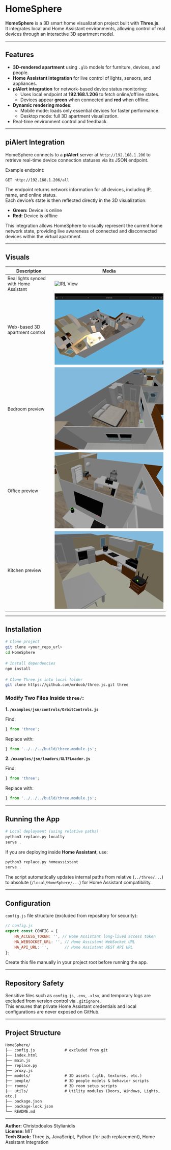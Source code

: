 # HomeSphere

**HomeSphere** is a 3D smart home visualization project built with **Three.js**.  
It integrates local and Home Assistant environments, allowing control of real devices through an interactive 3D apartment model.

---

## Features

- **3D-rendered apartment** using `.glb` models for furniture, devices, and people.
- **Home Assistant integration** for live control of lights, sensors, and appliances.
- **piAlert integration** for network-based device status monitoring:
  - Uses local endpoint at **192.168.1.206** to fetch online/offline states.
  - Devices appear **green** when connected and **red** when offline.
- **Dynamic rendering modes**:
  - Mobile mode: loads only essential devices for faster performance.
  - Desktop mode: full 3D apartment visualization.
- Real-time environment control and feedback.

---

## piAlert Integration

HomeSphere connects to a **piAlert** server at `http://192.168.1.206` to retrieve real-time device connection statuses via its JSON endpoint.

Example endpoint:
```text
GET http://192.168.1.206/all
```

The endpoint returns network information for all devices, including IP, name, and online status.  
Each device’s state is then reflected directly in the 3D visualization:

- **Green:** Device is online  
- **Red:** Device is offline  

This integration allows HomeSphere to visually represent the current home network state, providing live awareness of connected and disconnected devices within the virtual apartment.

---

## Visuals

| Description | Media |
|--------------|--------|
| Real lights synced with Home Assistant | ![IRL View](photos/irl_view.gif) |
| Web-based 3D apartment control | ![Website View](photos/website_view.gif) |
| Bedroom preview | ![Bedroom](photos/bedroom.png) |
| Office preview | ![Office](photos/office.png) |
| Kitchen preview | ![Kitchen](photos/kitchen.png) |

---

## Installation

```bash
# Clone project
git clone <your_repo_url>
cd HomeSphere

# Install dependencies
npm install

# Clone Three.js into local folder
git clone https://github.com/mrdoob/three.js.git three
```

### Modify Two Files Inside `three/`:
**1. `/examples/jsm/controls/OrbitControls.js`**

Find:
```js
} from 'three';
```
Replace with:
```js
} from '../../../build/three.module.js';
```

**2. `/examples/jsm/loaders/GLTFLoader.js`**

Find:
```js
} from 'three';
```
Replace with:
```js
} from '../../../build/three.module.js';
```

---

## Running the App

```bash
# Local deployment (using relative paths)
python3 replace.py locally
serve .
```

If you are deploying inside **Home Assistant**, use:
```bash
python3 replace.py homeassistant
serve .
```

The script automatically updates internal paths from relative (`../three/...`) to absolute (`/local/HomeSphere/...`) for Home Assistant compatibility.

---

## Configuration

`config.js` file structure (excluded from repository for security):

```js
// config.js
export const CONFIG = {
    HA_ACCESS_TOKEN: '', // Home Assistant long-lived access token
    HA_WEBSOCKET_URL: '', // Home Assistant WebSocket URL
    HA_API_URL: '',       // Home Assistant REST API URL
};
```

Create this file manually in your project root before running the app.

---

## Repository Safety

Sensitive files such as `config.js`, `.env`, `.xlsx`, and temporary logs are excluded from version control via `.gitignore`.  
This ensures that private Home Assistant credentials and local configurations are never exposed on GitHub.

---

## Project Structure

```
HomeSphere/
├── config.js             # excluded from git
├── index.html
├── main.js
├── replace.py
├── proxy.js
├── models/               # 3D assets (.glb, textures, etc.)
├── people/               # 3D people models & behavior scripts
├── rooms/                # 3D room setup scripts
├── utils/                # Utility modules (Doors, Windows, Lights, etc.)
├── package.json
├── package-lock.json
└── README.md
```

---

**Author:** Christodoulos Stylianidis  
**License:** MIT  
**Tech Stack:** Three.js, JavaScript, Python (for path replacement), Home Assistant Integration
